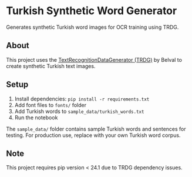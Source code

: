 # Turkish Synthetic Word Generator

Generates synthetic Turkish word images for OCR training using TRDG.

## About
This project uses the [TextRecognitionDataGenerator (TRDG)](https://github.com/Belval/TextRecognitionDataGenerator) by Belval to create synthetic Turkish text images.

## Setup
1. Install dependencies: `pip install -r requirements.txt`
2. Add font files to `fonts/` folder
3. Add Turkish words to `sample_data/turkish_words.txt`
4. Run the notebook

The `sample_data/` folder contains sample Turkish words and sentences for testing. 
For production use, replace with your own Turkish word corpus.

## Note
This project requires pip version < 24.1 due to TRDG dependency issues.

